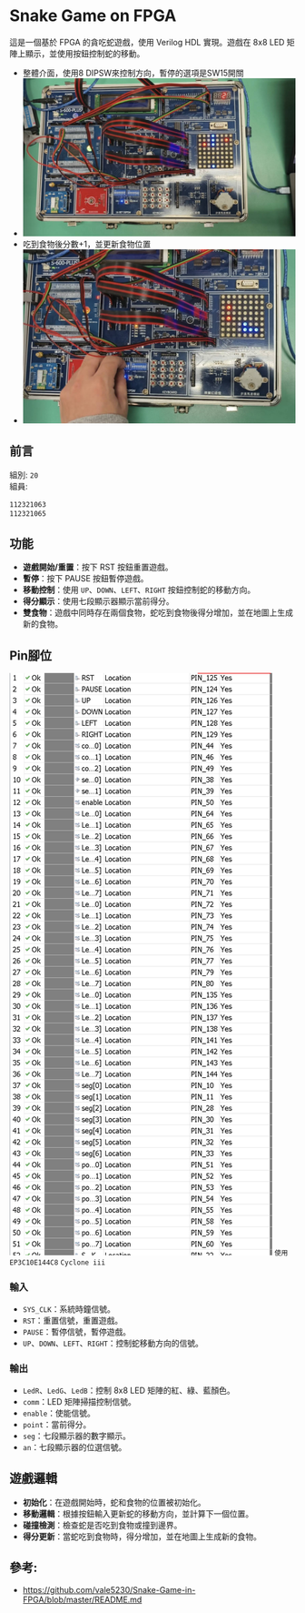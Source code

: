 # Snake Game on FPGA

這是一個基於 FPGA 的貪吃蛇遊戲，使用 Verilog HDL 實現。遊戲在 8x8 LED 矩陣上顯示，並使用按鈕控制蛇的移動。
* 整體介面，使用8 DIPSW來控制方向，暫停的選項是SW15開關
* ![IMAGE](28905.jpg)
* 吃到食物後分數+1，並更新食物位置
* ![IMAGE](28906.jpg)
## 前言
組別: ` 20 `<br>
組員:
```
112321063
112321065

```
## 功能

- **遊戲開始/重置**：按下 RST 按鈕重置遊戲。
- **暫停**：按下 PAUSE 按鈕暫停遊戲。
- **移動控制**：使用 `UP`、`DOWN`、`LEFT`、`RIGHT` 按鈕控制蛇的移動方向。
- **得分顯示**：使用七段顯示器顯示當前得分。
- **雙食物**：遊戲中同時存在兩個食物，蛇吃到食物後得分增加，並在地圖上生成新的食物。

## Pin腳位
![IMAGE](PIN.jpg)
`使用EP3C10E144C8`
`Cyclone iii`

### 輸入

- `SYS_CLK`：系統時鐘信號。
- `RST`：重置信號，重置遊戲。
- `PAUSE`：暫停信號，暫停遊戲。
- `UP`、`DOWN`、`LEFT`、`RIGHT`：控制蛇移動方向的信號。

### 輸出

- `LedR`、`LedG`、`LedB`：控制 8x8 LED 矩陣的紅、綠、藍顏色。
- `comm`：LED 矩陣掃描控制信號。
- `enable`：使能信號。
- `point`：當前得分。
- `seg`：七段顯示器的數字顯示。
- `an`：七段顯示器的位選信號。

## 遊戲邏輯

- **初始化**：在遊戲開始時，蛇和食物的位置被初始化。
- **移動邏輯**：根據按鈕輸入更新蛇的移動方向，並計算下一個位置。
- **碰撞檢測**：檢查蛇是否吃到食物或撞到邊界。
- **得分更新**：當蛇吃到食物時，得分增加，並在地圖上生成新的食物。

## 參考:
* https://github.com/vale5230/Snake-Game-in-FPGA/blob/master/README.md
